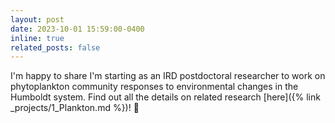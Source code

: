 ```yaml
---
layout: post
date: 2023-10-01 15:59:00-0400
inline: true
related_posts: false
---
```


I'm happy to share I'm starting as an IRD postdoctoral researcher to work on phytoplankton community responses to environmental changes in the Humboldt system. Find out all the details on related research [here]({% link _projects/1_Plankton.md %})! :ocean:
